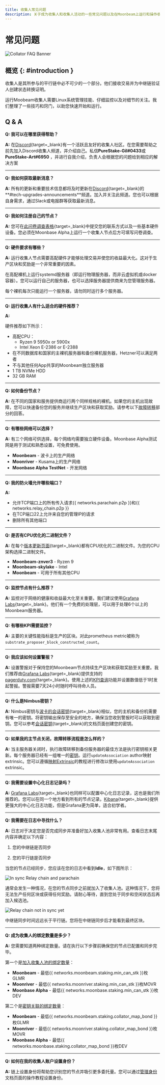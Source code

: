 ```yaml
---
title: 收集人常见问题
description: 关于成为收集人和收集人活动的一些常见问题以及在Moonbeam上运行和操作收集人节点时的注意事项
---
```


# 常见问题

![Collator FAQ Banner](/images/node-operators/networks/collators/faq-banner.png)

## 概览 {: #introduction }

收集人是其所参与的平行链中必不可少的一个部分。他们接收交易并为中继链验证人创建状态转换证明。

运行Moobeam收集人需要Linux系统管理技能、仔细监控以及对细节的关注。我们整理了一些技巧和窍门，以助您快速开始和运行。

## Q & A

**Q: 我可以在哪里获得帮助？**

**A:** 在[Discord](https://discord.gg/RyVefR79FA){target=_blank}有一个活跃且友好的收集人社区。在您需要帮助之前先加入Discord收集人频道，并介绍自己。私信**PureStake-Gil#0433**或**PureStake-Art#6950** ，并进行自我介绍，负责人会根据您的问题给到相应的解决方案

***

**Q: 我如何获取最新消息？**

**A:** 所有的更新和重要技术信息都将及时更新在[Discord](https://discord.gg/PhfEbKYqak){target=_blank}的**#tech-upgrades-announcements**频道。加入并关注此频道。您也可以根据自身需求，通过Slack或电报群等获取最新消息。

***

**Q: 我如何注册自己的节点？**

**A:** 您可在[此问卷调查表格](https://docs.google.com/forms/d/e/1FAIpQLSfjmcXdiOXWtquYlBhdgXBunCKWHadaQCgPuBtzih1fd0W3aA/viewform){target=_blank}中提交您的联系方式以及一些基本硬件设备。您必须在Moonbase Alpha上运行一个收集人节点后方可填写问卷调查。

***

**Q: 硬件要求有哪些？**

**A:** 运行收集人节点需要高配硬件才能够处理交易并使您的收益最大化。这对于生产区块和奖励是一个非常重要的因素。

在高配裸机上运行systemd服务器（即运行物理服务器，而非云虚拟机或docker容器）。您可以运行自己的服务器，也可以选择服务器提供商来为您管理服务器。

每个裸机每次只能运行一个服务器，请勿同时运行多个服务器。

***

**Q: 运行收集人有什么适合的硬件推荐？**

**A:**

硬件推荐如下所示：

- 高配CPU：
  - Ryzen 9 5950x or 5900x 
  - Intel Xeon E-2386 or E-2388
- 在不同数据库和国家的主裸机服务器和备份裸机服务器，Hetzner可以满足两者
- 不与其他任何App共享的Moonbeam独立服务器
- 1 TB NVMe HDD
- 32 GB RAM 

***

**Q: 如何备份节点？**

**A:** 在不同的国家和服务提供商运行两个同样规格的裸机。如果您的主机出现故障，您可以快速备份您的服务并继续生产区块和获取奖励。请参考以下[故障转移](#:~:text=如果我的主节点关闭，故障转移流程是怎么样的)部分的回答。

***

**Q: 有哪些网络可以选择？** 

**A:** 有三个网络可供选择，每个网络均需要独立硬件设备。Moonbase Alpha测试网是用于测试和熟悉设置，可免费使用。

- **Moonbeam** - 波卡上的生产网络
- **Moonriver** - Kusama上的生产网络 
- **Moonbase Alpha TestNet** - 开发网络

***

**Q: 我的防火墙允许哪些端口？**

**A:** 

- 允许TCP端口上的所有传入请求{{ networks.parachain.p2p }}和{{ networks.relay_chain.p2p }}
- 在TCP端口22上允许来自您的管理IP的请求
- 删除所有其他端口

***

**Q: 是否有CPU优化的二进制文件？** 

**A:** 在每个[版本更新页面](https://github.com/PureStake/moonbeam/releases){target=_blank}都有CPU优化的二进制文件。为您的CPU架构选择二进制文件。

- **Moonbeam-znver3** - Ryzen 9
- **Moonbeam-skylake** - Intel 
- **Moonbeam** - 可用于所有其他CPU

***

**Q: 监控节点有什么推荐？** 

**A:** 监控对于网络的健康和收益最大化至关重要。我们建议使用[Grafana Labs](https://grafana.com){target=_blank}。他们有一个免费的处理层，可以用于处理6个以上的Moonbeam服务器。

***

**Q: 有哪些KPI需要监控？** 

**A:** 主要的关键性能指标是生产的区块。对此prometheus metric被称为`substrate_proposer_block_constructed_count`。

***

**Q: 我应该如何设置警报？**

**A:** 设置警报对于保持您的Moonbeam节点持续生产区块和获取奖励至关重要。我们推荐由[Grafana Labs](https://grafana.com){target=_blank}提供支持的[pagerduty.com](https://www.pagerduty.com/){target=_blank}。使用上述的[KPI查询](#:~:text=substrate_proposer_block_constructed_count)功能并设置数值低于1时发起警报。警报需要7天24小时随时呼叫待命人员。

***

**Q: 什么是Nimbus密钥？**

**A:** Nimbus密钥与[波卡的会话密钥](https://wiki.polkadot.network/docs/learn-keys#session-keys){target=_blank}相似，您的主机和备份机需要有唯一的密钥。将密钥输出保存至安全的地方，确保当您收到警报时可以获取到密钥。您可以参考[会话密钥](/node-operators/networks/collators/account-management/#session-keys){target=_blank}的文档页面创建您的密钥。

***

**Q: 如果我的主节点关闭，故障转移流程是怎么样的？**

**A:** 当主服务器关闭时，执行故障转移到备份服务器的最佳方法是执行密钥相关更新。每个服务器已经有一组唯一的[密钥](#:~:text=什么是Nimbus密钥)。运行`updateAssociation` author映射extrinsic。您可以遵循[映射Extrinsic](/node-operators/networks/collators/account-management/#mapping-extrinsic)的教程进行修改以使用`updateAssociation` extrinsic。

***

**Q: 我需要设置中心化日志记录吗？**

**A:** [Grafana Labs](https://grafana.com){target=_blank}也同样可以配置中心化日志记录，这也是我们所推荐的。您可以在同一个地方看到所有的节点记录。[Kibana](https://www.elastic.co/kibana/){target=_blank}提供更强大的中心化日志功能，但是Grafana更为简单，适合初学者。

***

**Q: 我需要在日志中寻找什么？** 

**A:** 日志对于决定您是否完成同步并准备好加入收集人池非常有用。查看日志末尾内容并确定以下内容：

1. 您的中继链是否同步

2. 您的平行链是否同步

当您的节点已经同步，您应该在您的日志中看到**Idle**，如下图所示：

![In sync Relay chain and parachain](/images/node-operators/networks/collators/account-management/account-1.png)

通常会发生一种情况，在您的节点同步之前就加入了收集人池。这种情况下，您将无法生产任何区块或获得任何奖励。请耐心等待，直到您处于同步和空闲状态后再加入候选池。

![Relay chain not in sync yet](/images/node-operators/networks/run-a-node/docker/full-node-docker-2.png)

中继链同步时间远远长于平行链。您将在中继链同步后才能看到最终区块。

***

**Q: 成为收集人的绑定数量是多少？**

**A:** 您需要知道两种绑定数量。请在执行以下步骤前确保您的节点已配置和同步完毕。

第一个是[加入收集人池的绑定数量](/node-operators/networks/collators/activities/#become-a-candidate)：

- **Moonbeam** - 最低{{ networks.moonbeam.staking.min_can_stk }}枚GLMR
- **Moonriver** - 最低{{ networks.moonriver.staking.min_can_stk }}枚MOVR
- **Moonbase Alpha** - 最低{{ networks.moonbase.staking.min_can_stk }}枚DEV

第二个是[密钥关联的绑定数量](/node-operators/networks/collators/account-management/#map-author-id-to-your-account)：

- **Moonbeam** - 最低{{ networks.moonbeam.staking.collator_map_bond }}枚GLMR
- **Moonriver** - 最低{{ networks.moonriver.staking.collator_map_bond }}枚MOVR
- **Moonbase Alpha** - 最低{{ networks.moonbase.staking.collator_map_bond }}枚DEV

***

**Q: 如何在我的收集人账户设置身份？**  

**A:** 链上设置身份将帮助您识别您的节点并吸引更多委托量。您可以通过[管理身份](/builders/interact/identity/)文档页面的操作教程设置身份。
